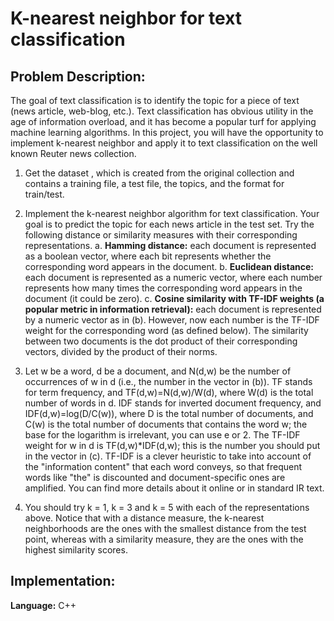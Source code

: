 
# K-nearest neighbor for text classification

## Problem Description:

The goal of text classification is to identify the topic for a piece of text (news article, web-blog, etc.). Text classification has obvious utility in the age of information overload, and it has become a popular turf for applying machine learning algorithms. In this project, you will have the opportunity to implement k-nearest neighbor and apply it to text classification on the well known Reuter news collection.

1.	Get the dataset , which is created from the original collection and contains a training file, a test file, the topics, and the format for train/test.

2.	Implement the k-nearest neighbor algorithm for text classification. Your goal is to predict the topic for each news article in the test set. Try the following distance or similarity measures with their corresponding representations.
  a.	 **Hamming distance:** each document is represented as a boolean vector, where each bit represents whether the corresponding word appears in the document. 
  b.	**Euclidean distance:** each document is represented as a numeric vector, where each number represents how many times the corresponding word appears in the document (it could be zero).
  c.	 **Cosine similarity with TF-IDF weights (a popular metric in information retrieval):** each document is represented by a numeric vector as in (b). However, now each number is the TF-IDF weight for the corresponding word (as defined below). The similarity between two documents is the dot product of their corresponding vectors, divided by the product of their norms.

3.	 Let w be a word, d be a document, and N(d,w) be the number of occurrences of w in d (i.e., the number in the vector in (b)). TF stands for term frequency, and TF(d,w)=N(d,w)/W(d), where W(d) is the total number of words in d. IDF stands for inverted document frequency, and IDF(d,w)=log(D/C(w)), where D is the total number of documents, and C(w) is the total number of documents that contains the word w; the base for the logarithm is irrelevant, you can use e or 2. The TF-IDF weight for w in d is TF(d,w)*IDF(d,w); this is the number you should put in the vector in (c). TF-IDF is a clever heuristic to take into account of the "information content" that each word conveys, so that frequent words like "the" is discounted and document-specific ones are amplified. You can find more details about it online or in standard IR text. 

4.	You should try k = 1, k = 3 and k = 5 with each of the representations above. Notice that with a distance measure, the k-nearest neighborhoods are the ones with the smallest distance from the test point, whereas with a similarity measure, they are the ones with the highest similarity scores.


## Implementation:

**Language:** C++
